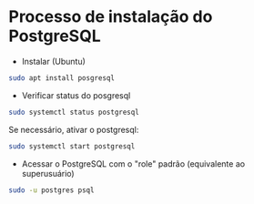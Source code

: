 # Processo de instalação do PostgreSQL

* Instalar (Ubuntu)
```bash
sudo apt install posgresql
```

* Verificar status do posgresql
```bash
sudo systemctl status postgresql
```

Se necessário, ativar o postgresql:
```bash
sudo systemctl start postgresql
```

* Acessar o PostgreSQL com o "role" padrão (equivalente ao superusuário)
```bash
sudo -u postgres psql
```

